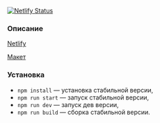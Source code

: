 [![Netlify Status](https://api.netlify.com/api/v1/badges/084f42de-8aa9-42f1-a0be-7e18d17c3a70/deploy-status)](https://app.netlify.com/sites/celebrated-duckanoo-d58b3d/deploys)

### Описание

[Netlify](https://deploy--celebrated-duckanoo-d58b3d.netlify.app/)

[Макет](https://www.figma.com/file/jF5fFFzgGOxQeB4CmKWTiE/Chat_external_link?node-id=1%3A498&t=gQns60FsYEIMNZXK-0)

### Установка

- `npm install` — установка стабильной версии,
- `npm run start` — запуск стабильной версии,
- `npm run dev` — запуск дев версии,
- `npm run build` — сборка стабильной версии.
